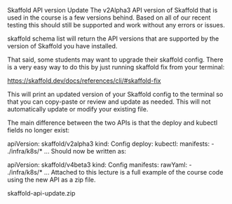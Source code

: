 Skaffold API version Update
The v2Alpha3 API version of Skaffold that is used in the course is a few versions behind. Based on all of our recent testing this should still be supported and work without any errors or issues.

skaffold schema list will return the API versions that are supported by the version of Skaffold you have installed.

That said, some students may want to upgrade their skaffold config. There is a very easy way to do this by just running skaffold fix from your terminal:

https://skaffold.dev/docs/references/cli/#skaffold-fix

This will print an updated version of your Skaffold config to the terminal so that you can copy-paste or review and update as needed. This will not automatically update or modify your existing file.

The main difference between the two APIs is that the deploy and kubectl fields no longer exist:

apiVersion: skaffold/v2alpha3
kind: Config
deploy:
kubectl:
manifests: - ./infra/k8s/\*
...
Should now be written as:

apiVersion: skaffold/v4beta3
kind: Config
manifests:
rawYaml: - ./infra/k8s/\*
...
Attached to this lecture is a full example of the course code using the new API as a zip file.

skaffold-api-update.zip
